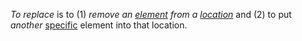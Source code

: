 *To replace* is to (1) *remove an [element](https://github.com/gcassel/Modular-Organization-Terminology/blob/master/terms/element.md) from a [location](https://github.com/gcassel/Modular-Organization-Terminology/blob/master/terms/locate.md)* and (2) to put *another* [specific](https://github.com/gcassel/Modular-Organization-Terminology/blob/master/terms/specific.md) element into that location.

